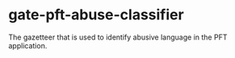 # gate-pft-abuse-classifier
The gazetteer that is used to identify abusive language in the PFT application.
